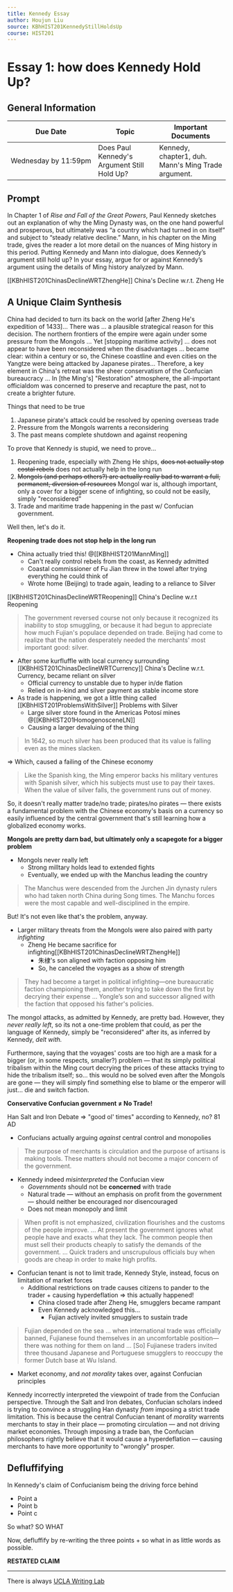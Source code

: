 ```yaml
---
title: Kennedy Essay
author: Houjun Liu
source: KBhHIST201KennedyStillHoldsUp
course: HIST201
---
```


# Essay 1: how does Kennedy Hold Up?
## General Information

| Due Date             | Topic                                       | Important Documents                                 |
|----------------------|---------------------------------------------|-----------------------------------------------------|
| Wednesday by 11:59pm | Does Paul Kennedy's Argument Still Hold Up? | Kennedy, chapter1, duh. Mann's Ming Trade argument. |

## Prompt
In Chapter 1 of _Rise and Fall of the Great Powers_, Paul Kennedy sketches out an explanation of why the Ming Dynasty was, on the one hand powerful and prosperous, but ultimately was “a country which had turned in on itself” and subject to “steady relative decline.” Mann, in his chapter on the Ming trade, gives the reader a lot more detail on the nuances of Ming history in this period. Putting Kennedy and Mann into dialogue, does Kennedy’s argument still hold up? In your essay, argue for or against Kennedy’s argument using the details of Ming history analyzed by Mann.

[[KBhHIST201ChinasDeclineWRTZhengHe]] China's Decline w.r.t. Zheng He

## A Unique Claim Synthesis

China had decided to turn its back on the world [after Zheng He's expedition of 1433]… There was ... a plausible strategical reason for this decision. The northern frontiers of the empire were again under some pressure from the Mongols … Yet [stopping maritime activity] ... does not appear to have been reconsidered when the disadvantages ... became clear: within a century or so, the Chinese coastline and even cities on the Yangtze were being attacked by Japanese pirates… Therefore, a key element in China's retreat was the sheer conservatism of the Confucian bureaucracy ... In [the Ming's] "Restoration" atmosphere, the all-important officialdom was concerned to preserve and recapture the past, not to create a brighter future.

Things that need to be true

1. Japanese pirate's attack could be resolved by opening overseas trade
2. Pressure from the Mongols warrents a reconsidering
3. The past means complete shutdown and against reopening

To prove that Kennedy is stupid, we need to prove…

1. Reopening trade, especially with Zheng He ships, ~~does not actually stop costal rebels~~ does not actually help in the long run
2. ~~Mongols (and perhaps others?) are actually really bad to warrant a full, permanent, diversion of resources~~ Mongol war is, although important, only a cover for a bigger scene of infighting, so could not be easily, simply "reconsidered"
3. Trade and maritime trade happening in the past w/ Confucian government.

Well then, let's do it.

**Reopening trade does not stop help in the long run**

* China actually tried this! @[[KBhHIST201MannMing]]
    * Can't really control rebels from the coast, as Kennedy admitted
    * Coastal commissioner of Fu Jian threw in the towel after trying everything he could think of
    * Wrote home (Beijing) to trade again, leading to a reliance to Silver
    
[[KBhHIST201ChinasDeclineWRTReopening]] China's Decline w.r.t Reopening

> The government reversed course not only because it recognized its inability to stop smuggling, or because it had begun to appreciate how much Fujian's populace depended on trade. Beijing had come to realize that the nation desperately needed the merchants' most important good: silver.

* After some kurfluffle with local currency surrounding [[KBhHIST201ChinasDeclineWRTCurrency]] China's Decline w.r.t. Currency, became reliant on silver
    * Official currency to unstable due to hyper in/de flation
    * Relied on in-kind and silver payment as stable income store
* As trade is happening, we got a little thing called [[KBhHIST201ProblemsWithSilver]] Problems with Silver
    * Large silver store found in the Americas Potosí mines @[[KBhHIST201HomogenosceneLN]]
    * Causing a larger devaluing of the thing

> In 1642, so much silver has been produced that its value is falling even as the mines slacken.

=> Which, caused a failing of the Chinese economy

> Like the Spanish king, the Ming emperor backs his military ventures with Spanish silver, which his subjects must use to pay their taxes. When the value of silver falls, the government runs out of money.

So, it doesn't really matter trade/no trade; pirates/no pirates — there exists a fundamental problem with the Chinese economy's basis on a currency so easily influenced by the central government that's still learning how a globalized economy works.

**Mongols are pretty darn bad, but ultimately only a scapegote for a bigger problem**

* Mongols never really left
    * Strong milltary holds lead to extended fights
    * Eventually, we ended up with the Manchus leading the country
    
> The Manchus were descended from the Jurchen Jin dynasty rulers who had taken north China during Song times.  The Manchu forces were the most capable and well-disciplined in the empire.
    
But! It's not even like that's the problem, anyway.

* Larger military threats from the Mongols were also paired with party _infighting_
    * Zheng He became sacrifice for infighting[[KBhHIST201ChinasDeclineWRTZhengHe]] 
        * 朱棣's son aligned with faction opposing him
        * So, he canceled the voyages as a show of strength
  
> They had become a target in political infighting—one bureaucratic faction championing them, another trying to take down the first by decrying their expense … Yongle’s son and successor aligned with the faction that opposed his father's policies.
 
The mongol attacks, as admitted by Kennedy, are pretty bad. However, they _never really left_, so its not a one-time problem that could, as per the language of Kennedy, simply be "reconsidered" after its, as inferred by Kennedy, _delt with._ 

Furthermore, saying that the voyages' costs are too high are a mask for a bigger (or, in some respects, smaller?) problem — that its simply political tribalism within the Ming court decrying the prices of these attacks trying to hide the tribalism itself; so… this would no be solved even after the Mongols are gone — they will simply find something else to blame or the emperor will just… die and switch faction.
  
**Conservative Confucian government ≠ No Trade!**

Han Salt and Iron Debate => "good ol' times" according to Kennedy, no? 81 AD

* Confucians actually arguing _against_ central control and monopolies

> The purpose of merchants is circulation and the purpose of artisans is making tools. These matters should not become a major concern of the government. 

* Kennedy indeed *misinterpreted* the Confucian view
    * _Governments_ should not be **concerned** with trade
    * Natural trade — without an emphasis on profit from the government — should neither be encouraged nor disencouraged
    * Does not mean monopoly and limit

> When profit is not emphasized, civilization flourishes and the customs of the people improve. ... At present the government ignores what people have and exacts what they lack. The common people then must sell their products cheaply to satisfy the demands of the government. … Quick traders and unscrupulous officials buy when goods are cheap in order to make high profits.

* Confucian tenant is not to limit trade, Kennedy Style, instead, focus on limitation of market forces
    * Additional restrictions on trade causes citizens to pander to the trader + causing hyperdeflation => this actually happened!
        * China closed trade after Zheng He, smugglers became rampant
        * Even Kennedy acknowledged this…
            * Fujian actively invited smugglers to sustain trade
            
> Fujian depended on the sea … when international trade was officially banned, Fujianese found themselves in an uncomfortable position—there was nothing for them on land … [So] Fujianese traders invited three thousand Japanese and Portuguese smugglers to reoccupy the former Dutch base at Wu Island.

* Market economy, and _not morality_ takes over, against Confucian principles
    
Kennedy incorrectly interpreted the viewpoint of trade from the Confucian perspective. Through the Salt and Iron debates, Confucian scholars indeed is trying to convince a struggling Han dynasty _from_ imposing a strict trade limitation. This is because the central Confucian tenant of _morality_ warrents merchants to stay in their place — promoting circulation — and not driving market economies. Through imposing a trade ban, the Confucian philosophers rightly believe that it would cause a hyperdeflation — causing merchants to have more opportunity to "wrongly" prosper.

## Defluffifying
In Kennedy's claim of Confucianism being the driving force behind 

* Point a 
* Point b
* Point c

So what? SO WHAT

Now, defluffify by re-writing the three points + so what in as little words as possible.

**RESTATED CLAIM**

***
There is always [UCLA Writing Lab](https://wp.ucla.edu/wp-content/uploads/2016/01/UWC_handouts_What-How-So-What-Thesis-revised-5-4-15-RZ.pdf)